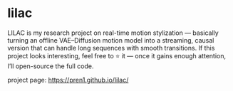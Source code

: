 # lilac

LILAC is my research project on real-time motion stylization — basically turning an offline VAE–Diffusion motion model into a streaming, causal version that can handle long sequences with smooth transitions. If this project looks interesting, feel free to ⭐ it — once it gains enough attention, I’ll open-source the full code.

project page: https://pren1.github.io/lilac/

